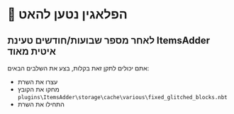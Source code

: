 # 🐌 הפלאגין נטען להאט

## לאחר מספר שבועות/חודשים טעינת ItemsAdder איטית מאוד

אתם יכולים לתקן זאת בקלות, בצע את השלבים הבאים:

* עצרו את השרת
* מחקו את הקובץ `plugins\ItemsAdder\storage\cache\various\fixed_glitched_blocks.nbt`&#x20;
* התחילו את השרת
